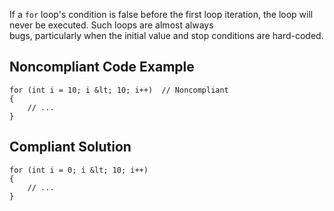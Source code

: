 
If a `for` loop's condition is false before the first loop iteration, the loop will never be executed. Such loops are almost always<br>bugs, particularly when the initial value and stop conditions are hard-coded.

## Noncompliant Code Example


    for (int i = 10; i &lt; 10; i++)  // Noncompliant
    {
        // ...
    }


## Compliant Solution


    for (int i = 0; i &lt; 10; i++)
    {
        // ...
    }

